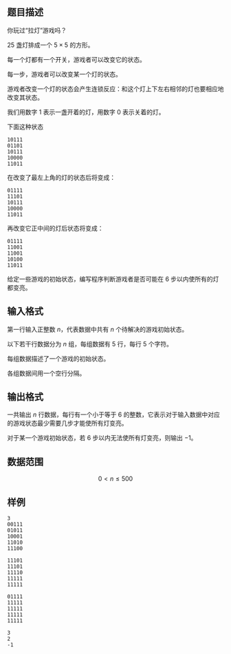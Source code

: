 ## 题目描述

你玩过“拉灯”游戏吗？

$25$ 盏灯排成一个 $5 \times 5$ 的方形。

每一个灯都有一个开关，游戏者可以改变它的状态。

每一步，游戏者可以改变某一个灯的状态。

游戏者改变一个灯的状态会产生连锁反应：和这个灯上下左右相邻的灯也要相应地改变其状态。

我们用数字 $1$ 表示一盏开着的灯，用数字 $0$ 表示关着的灯。

下面这种状态

```
10111
01101
10111
10000
11011
```

在改变了最左上角的灯的状态后将变成：

```
01111
11101
10111
10000
11011
```

再改变它正中间的灯后状态将变成：

```
01111
11001
11001
10100
11011
```

给定一些游戏的初始状态，编写程序判断游戏者是否可能在 $6$ 步以内使所有的灯都变亮。

## 输入格式

第一行输入正整数 $n$，代表数据中共有 $n$ 个待解决的游戏初始状态。

以下若干行数据分为 $n$ 组，每组数据有 $5$ 行，每行 $5$ 个字符。

每组数据描述了一个游戏的初始状态。

各组数据间用一个空行分隔。

## 输出格式

一共输出 $n$ 行数据，每行有一个小于等于 $6$ 的整数，它表示对于输入数据中对应的游戏状态最少需要几步才能使所有灯变亮。

对于某一个游戏初始状态，若 $6$ 步以内无法使所有灯变亮，则输出 $−1$。

## 数据范围

$$0 < n \leq 500$$

## 样例

```input1
3
00111
01011
10001
11010
11100

11101
11101
11110
11111
11111

01111
11111
11111
11111
11111
```

```output1
3
2
-1
```
